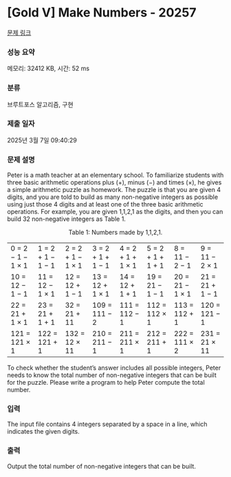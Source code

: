 # [Gold V] Make Numbers - 20257 

[문제 링크](https://www.acmicpc.net/problem/20257) 

### 성능 요약

메모리: 32412 KB, 시간: 52 ms

### 분류

브루트포스 알고리즘, 구현

### 제출 일자

2025년 3월 7일 09:40:29

### 문제 설명

<p>Peter is a math teacher at an elementary school. To familiarize students with three basic arithmetic operations plus (+), minus (−) and times (×), he gives a simple arithmetic puzzle as homework. The puzzle is that you are given 4 digits, and you are told to build as many non-negative integers as possible using just those 4 digits and at least one of the three basic arithmetic operations. For example, you are given 1,1,2,1 as the digits, and then you can build 32 non-negative integers as Table 1.</p>

<p style="text-align: center;">Table 1: Numbers made by 1,1,2,1.</p>

<table class="table table-bordered tr-center td-center" style="width:100%;">
	<tbody>
		<tr>
			<td>0 = 2 − 1 − 1 × 1</td>
			<td>1 = 2 + 1 − 1 − 1</td>
			<td>2 = 2 + 1 − 1 × 1</td>
			<td>3 = 2 + 1 + 1 − 1</td>
			<td>4 = 2 + 1 + 1 × 1</td>
			<td>5 = 2 + 1 + 1 + 1</td>
			<td>8 = 11 − 2 − 1</td>
			<td>9 = 11 − 2 × 1</td>
		</tr>
		<tr>
			<td>10 = 12 − 1 − 1</td>
			<td>11 = 12 − 1 × 1</td>
			<td>12 = 12 + 1 − 1</td>
			<td>13 = 12 + 1 × 1</td>
			<td>14 = 12 + 1 + 1</td>
			<td>19 = 21 − 1 − 1</td>
			<td>20 = 21 − 1 × 1</td>
			<td>21 = 21 + 1 − 1</td>
		</tr>
		<tr>
			<td>22 = 21 + 1 × 1</td>
			<td>23 = 21 + 1 + 1</td>
			<td>32 = 21 + 11</td>
			<td>109 = 111 − 2</td>
			<td>111 = 112 − 1</td>
			<td>112 = 112 × 1</td>
			<td>113 = 112 + 1</td>
			<td>120 = 121 − 1</td>
		</tr>
		<tr>
			<td>121 = 121 × 1</td>
			<td>122 = 121 + 1</td>
			<td>132 = 12 × 11</td>
			<td>210 = 211 − 1</td>
			<td>211 = 211 × 1</td>
			<td>212 = 211 + 1</td>
			<td>222 = 111 × 2</td>
			<td>231 = 21 × 11</td>
		</tr>
	</tbody>
</table>

<p>To check whether the student’s answer includes all possible integers, Peter needs to know the total number of non-negative integers that can be built for the puzzle. Please write a program to help Peter compute the total number.</p>

### 입력 

 <p>The input file contains 4 integers separated by a space in a line, which indicates the given digits.</p>

### 출력 

 <p>Output the total number of non-negative integers that can be built.</p>

